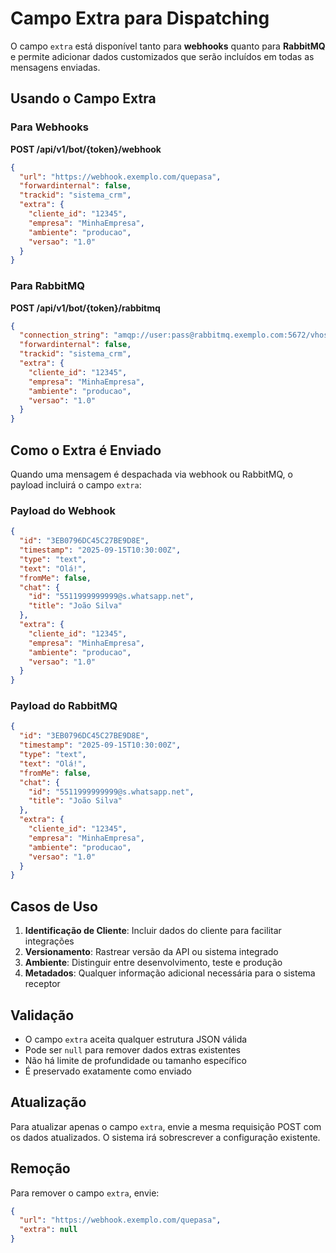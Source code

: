 # Campo Extra para Dispatching

O campo `extra` está disponível tanto para **webhooks** quanto para **RabbitMQ** e permite adicionar dados customizados que serão incluídos em todas as mensagens enviadas.

## Usando o Campo Extra

### Para Webhooks

**POST /api/v1/bot/{token}/webhook**

```json
{
  "url": "https://webhook.exemplo.com/quepasa",
  "forwardinternal": false,
  "trackid": "sistema_crm",
  "extra": {
    "cliente_id": "12345",
    "empresa": "MinhaEmpresa",
    "ambiente": "producao",
    "versao": "1.0"
  }
}
```

### Para RabbitMQ

**POST /api/v1/bot/{token}/rabbitmq**

```json
{
  "connection_string": "amqp://user:pass@rabbitmq.exemplo.com:5672/vhost",
  "forwardinternal": false,
  "trackid": "sistema_crm",
  "extra": {
    "cliente_id": "12345",
    "empresa": "MinhaEmpresa",
    "ambiente": "producao",
    "versao": "1.0"
  }
}
```

## Como o Extra é Enviado

Quando uma mensagem é despachada via webhook ou RabbitMQ, o payload incluirá o campo `extra`:

### Payload do Webhook
```json
{
  "id": "3EB0796DC45C27BE9D8E",
  "timestamp": "2025-09-15T10:30:00Z",
  "type": "text",
  "text": "Olá!",
  "fromMe": false,
  "chat": {
    "id": "5511999999999@s.whatsapp.net",
    "title": "João Silva"
  },
  "extra": {
    "cliente_id": "12345",
    "empresa": "MinhaEmpresa",
    "ambiente": "producao",
    "versao": "1.0"
  }
}
```

### Payload do RabbitMQ
```json
{
  "id": "3EB0796DC45C27BE9D8E",
  "timestamp": "2025-09-15T10:30:00Z",
  "type": "text",
  "text": "Olá!",
  "fromMe": false,
  "chat": {
    "id": "5511999999999@s.whatsapp.net",
    "title": "João Silva"
  },
  "extra": {
    "cliente_id": "12345",
    "empresa": "MinhaEmpresa",
    "ambiente": "producao",
    "versao": "1.0"
  }
}
```

## Casos de Uso

1. **Identificação de Cliente**: Incluir dados do cliente para facilitar integrações
2. **Versionamento**: Rastrear versão da API ou sistema integrado
3. **Ambiente**: Distinguir entre desenvolvimento, teste e produção
4. **Metadados**: Qualquer informação adicional necessária para o sistema receptor

## Validação

- O campo `extra` aceita qualquer estrutura JSON válida
- Pode ser `null` para remover dados extras existentes
- Não há limite de profundidade ou tamanho específico
- É preservado exatamente como enviado

## Atualização

Para atualizar apenas o campo `extra`, envie a mesma requisição POST com os dados atualizados. O sistema irá sobrescrever a configuração existente.

## Remoção

Para remover o campo `extra`, envie:
```json
{
  "url": "https://webhook.exemplo.com/quepasa",
  "extra": null
}
```
